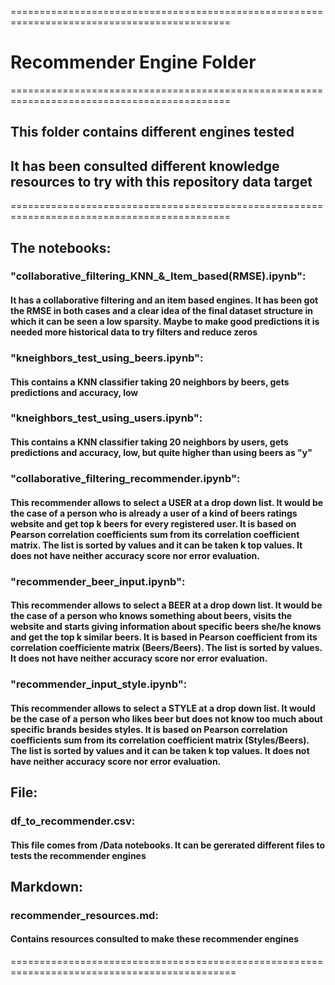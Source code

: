 ============================================================================================
# Recommender Engine Folder
============================================================================================
## This folder contains different engines tested
## It has been consulted different knowledge resources to try with this repository data target
============================================================================================
## The notebooks:

### "collaborative_filtering_KNN_&_Item_based(RMSE).ipynb":

#### It has a collaborative filtering and an item based engines. It has been got the RMSE in both cases and a clear idea of the final dataset structure in which it can be seen a low sparsity. Maybe to make good predictions it is needed more historical data to try filters and reduce zeros

### "kneighbors_test_using_beers.ipynb":

#### This contains a KNN classifier taking 20 neighbors by beers, gets predictions and accuracy, low

### "kneighbors_test_using_users.ipynb":

#### This contains a KNN classifier taking 20 neighbors by users, gets predictions and accuracy, low, but quite higher than using beers as "y"

### "collaborative_filtering_recommender.ipynb":

#### This recommender allows to select a USER at a drop down list. It would be the case of a person who is already a user of a kind of beers ratings website and get top k beers for every registered user. It is based on Pearson correlation  coefficients sum from its correlation coefficient matrix. The list is sorted by values and it can be taken k  top values. It does not have neither accuracy score nor error evaluation.

### "recommender_beer_input.ipynb":

#### This recommender allows to select a BEER at a drop down list. It would be the case of a person who knows something about beers, visits the website and starts giving information about specific beers she/he knows and get the top k similar beers. It is based in Pearson coefficient from its correlation coefficiente matrix (Beers/Beers). The list is sorted by values. It does not have neither accuracy score nor error evaluation.

### "recommender_input_style.ipynb":

#### This recommender allows to select a STYLE at a drop down list. It would be the case of a person who likes beer but does not know too much about specific brands besides styles. It is based on Pearson correlation coefficients sum from its correlation coefficient matrix (Styles/Beers). The list is sorted by values and it can be taken k top values. It does not have neither accuracy score nor error evaluation.

## File:

### df_to_recommender.csv:
#### This file comes from /Data notebooks. It can be gererated different files to tests the recommender engines

## Markdown:

### recommender_resources.md:
#### Contains resources consulted to make these recommender engines
=============================================================================================
